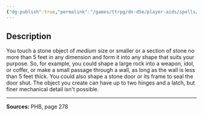 ```yaml
---
{"dg-publish":true,"permalink":"/games/ttrpg/dn-d5e/player-aids/spells/level-4/stone-shape/","tags":["TTRPG/DND/5e","verbal","somatic","material","Spell"],"noteIcon":""}
---
```



## Description
You touch a stone object of *medium* size or smaller or a section of stone no more than 5 feet in any dimension and form it into any shape that suits your purpose.
So, for example, you could shape a large rock into a weapon, idol, or coffer, or make a small passage through a wall, as long as the wall is less than 5 feet thick.
You could also shape a stone door or its frame to seal the door shut.
The object you create can have up to two hinges and a latch, but finer mechanical detail isn't possible.

---

**Sources:** PHB, page 278
